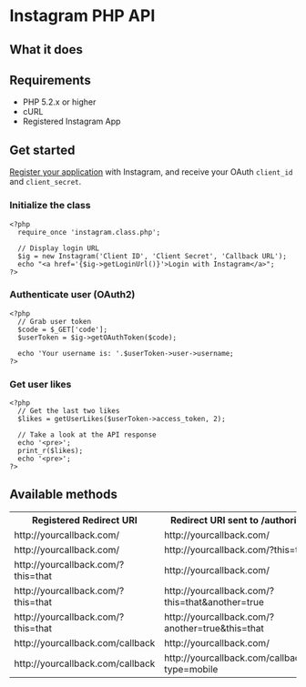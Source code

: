 # Instagram PHP API #

## What it does ##

## Requirements ##

- PHP 5.2.x or higher
- cURL
- Registered Instagram App

## Get started ##

[Register your application](http://instagr.am/developer/register/) with Instagram, and receive your OAuth <code>client_id</code> and <code>client_secret</code>.

### Initialize the class ###

    <?php
      require_once 'instagram.class.php';
      
      // Display login URL
      $ig = new Instagram('Client ID', 'Client Secret', 'Callback URL');
      echo "<a href='{$ig->getLoginUrl()}'>Login with Instagram</a>";
    ?>

### Authenticate user (OAuth2) ###

    <?php
      // Grab user token
      $code = $_GET['code'];
      $userToken = $ig->getOAuthToken($code);
      
      echo 'Your username is: '.$userToken->user->username;
    ?>

### Get user likes ###

    <?php
      // Get the last two likes
      $likes = getUserLikes($userToken->access_token, 2);
      
      // Take a look at the API response
      echo '<pre>';
      print_r($likes);
      echo '<pre>';
    ?>

## Available methods ##

<table>
  <tr>
    <th>Registered Redirect URI</th>
    <th>Redirect URI sent to /authorize</th>
    <th>Valid?</th>
  </tr>
  <tr>
    <td>http://yourcallback.com/</td>
    <td>http://yourcallback.com/</td>
    <td>yes</td>
  </tr>
  <tr>
    <td>http://yourcallback.com/</td>
    <td>http://yourcallback.com/?this=that</td>
    <td>yes</td>
  </tr>
  <tr>
    <td>http://yourcallback.com/?this=that</td>
    <td>http://yourcallback.com/</td>
    <td>no</td>
  </tr>
  <tr>
    <td>http://yourcallback.com/?this=that</td>
    <td>http://yourcallback.com/?this=that&another=true</td>
    <td>yes</td>
  </tr>
  <tr>
    <td>http://yourcallback.com/?this=that</td>
    <td>http://yourcallback.com/?another=true&this=that</td>
    <td>no</td>
  </tr>
  <tr>
    <td>http://yourcallback.com/callback</td>
    <td>http://yourcallback.com/</td>
    <td>no</td>
  </tr>
  <tr>
    <td>http://yourcallback.com/callback</td>
    <td>http://yourcallback.com/callback/?type=mobile</td>
    <td>yes</td>
  </tr>
</table>